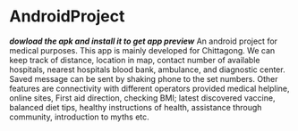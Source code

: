 # AndroidProject
***dowload the apk and install it to get app preview***
An android project for medical purposes. This app is
mainly developed for Chittagong. We can keep track
of distance, location in map, contact number of
available hospitals, nearest hospitals blood bank,
ambulance, and diagnostic center. Saved message
can be sent by shaking phone to the set numbers.
Other features are connectivity with different
operators provided medical helpline, online sites,
First aid direction, checking BMI; latest discovered
vaccine, balanced diet tips, healthy instructions of
health, assistance through community, introduction
to myths etc.
